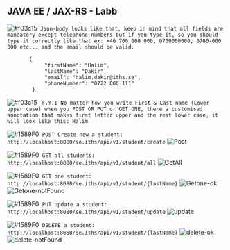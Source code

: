 ##  **JAVA EE / JAX-RS - Labb**

![#f03c15](https://via.placeholder.com/15/f03c15/000000?text=+)` Json-body looks like that, keep in mind that all fields are mandatory except telephone numbers but if you type it, so you should type it correctly like that ex: +46 700 000 000, 0700000000, 0700-000 000 etc... and the email should be valid.`
            
           {
                "firstName": "Halim",
                "lastName": "Dakir",
                "email": "halim.dakir@iths.se",
                "phoneNumber": "0722 000 111"
            }
          
![#f03c15](https://via.placeholder.com/15/f03c15/000000?text=+) ` F.Y.I No matter how you write First & Last name (Lower upper case) when you POST OR PUT or GET ONE, there a customised annotation that makes first letter upper and the rest lower case, it will look like this: Halim`


![#1589F0](https://via.placeholder.com/15/1589F0/000000?text=+)` POST Create new a student: http://localhost:8080/se.iths/api/v1/student/create`
![Post](https://user-images.githubusercontent.com/3110131/98452523-42fe6280-2150-11eb-9de8-7465554b865f.jpg)


![#1589F0](https://via.placeholder.com/15/1589F0/000000?text=+)` GET all students: http://localhost:8080/se.iths/api/v1/student/all`
![GetAll](https://user-images.githubusercontent.com/3110131/98452570-b3a57f00-2150-11eb-9e04-ff13d426b2c3.jpg)


![#1589F0](https://via.placeholder.com/15/1589F0/000000?text=+)` GET one student: http://localhost:8080/se.iths/api/v1/student/{lastName}`
![Getone-ok](https://user-images.githubusercontent.com/3110131/98452599-11d26200-2151-11eb-86f2-80682e489337.jpg)
![Getone-notFound](https://user-images.githubusercontent.com/3110131/98452772-8a85ee00-2152-11eb-96f3-bc57e377eb17.jpg)


![#1589F0](https://via.placeholder.com/15/1589F0/000000?text=+)` PUT update a student: http://localhost:8080/se.iths/api/v1/student/update`
![update](https://user-images.githubusercontent.com/3110131/98452622-62e25600-2151-11eb-848a-ec4dfda7c3a8.jpg)


![#1589F0](https://via.placeholder.com/15/1589F0/000000?text=+)` DELETE a student: http://localhost:8080/se.iths/api/v1/student/{lastName}`
![delete-ok](https://user-images.githubusercontent.com/3110131/98452671-ca000a80-2151-11eb-8bec-ebaadf5d5f79.jpg)
![delete-notFound](https://user-images.githubusercontent.com/3110131/98452676-cec4be80-2151-11eb-9bff-1b9f4a9070ea.jpg)
